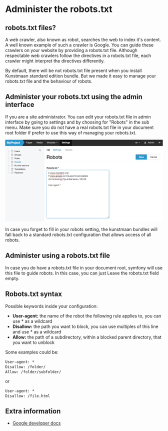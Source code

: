 # Administer the robots.txt

## robots.txt files?

A web crawler, also known as robot, searches the web to index it's content. A well known example of such a crawler is Google.
You can guide these crawlers on your website by providing a robots.txt file.
Although respectable web crawlers follow the directives in a robots.txt file, each crawler might interpret the directives differently.

By default, there will be not robots.txt file present when you install Kunstmaan standard edition bundle.
But we made it easy to manage your robots.txt file and the behaviour of robots.

## Administer your robots.txt using the admin interface

If you are a site administrator.
You can edit your robots.txt file in admin interface by going to settings and by choosing for "Robots" in the sub menu.
Make sure you do not have a real robots.txt file in your document root folder if prefer to use this way of managing your robots.txt.

![Image of Robots administration](https://raw.githubusercontent.com/kunstmaan/KunstmaanBundlesCMS/master/docs/images/robots-admin.png)

In case you forget to fill in your robots setting, the kunstmaan bundles will fall back to a standard robots.txt configuration that allows access of all robots.

## Administer using a robots.txt file

In case you do have a robots.txt file in your document root, symfony will use this file to guide robots.
In this case, you can just Leave the robots.txt field empty.

## Robots.txt syntax

Possible keywords inside your configuration:

* **User-agent:** the name of the robot the following rule applies to, you can use * as a wildcard
* **Disallow:** the path you want to block, you can use multiples of this line and use * as a wildcard
* **Allow:** the path of a subdirectory, within a blocked parent directory, that you want to unblock


Some examples could be:

```
User-agent: *
Disallow: /folder/
Allow: /folder/subfolder/
```

or

```
User-agent: *
Disallow: /file.html
```

## Extra information

* [Google developer docs](https://support.google.com/webmasters/answer/6062608?hl=en)